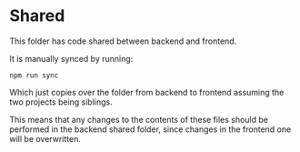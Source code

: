 # Shared

This folder has code shared between backend and frontend.

It is manually synced by running:

```
npm run sync
```

Which just copies over the folder from backend to frontend assuming the two projects being siblings.

This means that any changes to the contents of these files should be performed in the backend shared folder, since changes in the frontend one will be overwritten.
